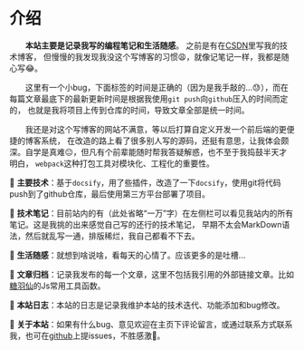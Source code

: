 # 介绍

&emsp;&emsp;**本站主要是记录我写的编程笔记和生活随感**。 之前是有在[CSDN](https://www.csdn.net/)里写我的技术博客，
但慢慢的我发现我没这个写博客的习惯:weary:，就像记笔记一样，我都是随心写:joy:。

&emsp;&emsp;这里有一个小bug，下面标签的时间是正确的（因为是我手敲的...😓），而在每篇文章最底下的最新更新时间是根据我使用`git push`向`github`压入的时间而定的，
也就是我将项目上传到仓库的时间，导致文章全部是统一时间。

&emsp;&emsp;我还是对这个写博客的网站不满意，等以后打算自定义开发一个前后端的更便捷的博客系统，
在改造的路上看了很多别人写的源码，还挺有意思，让我体会颇深。自学是真难😐，但凡有个前辈能随时帮我答疑解惑，也不至于我捣鼓半天才明白，
`webpack`这种打包工具对模块化、工程化的重要性。

:star2: **主要技术**：基于`docsify`，用了些插件，改造了一下`docsify`，使用git将代码push到了github仓库，最后使用第三方平台部署了项目。

:star2: **技术笔记**：目前站内的有（此处省略“一万”字）在左侧栏可以看见我站内的所有笔记。这是我挑的出来感觉自己写的还行的技术笔记，
早期不太会MarkDown语法，然后就乱写一通，排版稀烂，我自己都看不下去。

:star2: **生活随感**：就想到啥说啥，看每天的心情了。应该更多的是吐槽...

:star2: **文章归档**：记录我发布的每一个文章，这里不包括我引用的外部链接文章。比如[糖羽仙](https://www.tangyuxian.com/)的Js常用工具函数。

:star2: **本站日志**：本站的日志是记录我维护本站的技术迭代、功能添加和bug修改。

:star2: **关于本站**：如果有什么bug、意见欢迎在主页下评论留言，或通过联系方式联系我，也可在[github](https://github.com/YuluoY/hylblog/issues)上提issues，不胜感激🙏。

<card-pagination>
<Card href="life/2022/博客系统开发感想.md" title="博客系统开发感想" name="雨落" date="2022/04/21" category="生活随感"></Card>
<Card href="article/2022/front-end/Mongoose之聚合查询.md" title="Mongoose之聚合查询" name="雨落" date="2022/04/14" category="技术文章"></Card>
<Card href="article/2022/front-end/加载页面的实现.md" title="加载页面的实现" name="雨落" date="2022/04/10" category="技术文章"></Card>
<Card href="https://www.tangyuxian.com/2021/04/08/%E5%89%8D%E7%AB%AF/JavaScript/js-%E5%B8%B8%E7%94%A8%E7%9A%84js%E5%B7%A5%E5%85%B7%E5%87%BD%E6%95%B0/"
            external=true title="常用的Js工具函数" name="糖羽仙" date="2022/04/09" category="技术文章"></Card>
<Card href="article/2022/front-end/ES6模块化问题解决.md" title="ES6模块化问题解决" name="雨落" date="2022/04/09" category="技术文章"></Card>
<Card href="life/2022/一个周敲代码的反思.md" title="一个周敲代码的反思" name="雨落" date="2022/04/08" category="生活随感"></Card>
<Card href="article/2022/front-end/vue-router详解.md" title="vue-router详解" name="雨落" date="2022/04/08" category="技术文章"></Card>
<Card href="life/2022/home.md" title="关于我的破烂小屋" name="雨落" date="2022/04/05" category="生活随感"></Card>
<Card href="https://www.xiaoyuzhoufm.com/episode/60fa5462fc5d26f06578d4f6"
            external=true title="Vue.js作者尤雨溪：框架设计就是不断地舍取" date="2021/08"
            name="从零道一" category="小知识"></Card>
</card-pagination>

